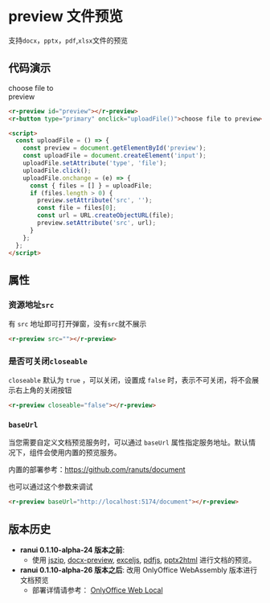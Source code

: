 # preview 文件预览

支持`docx`，`pptx`，`pdf`,`xlsx`文件的预览

## 代码演示

<div style="width: 100px; margin-top:10px">
    <r-preview id="fhdjskafk"></r-preview>
    <r-button type="primary" onclick="uploadFile('fhdjskafk')">choose file to preview</r-button>
</div>

```html
<r-preview id="preview"></r-preview>
<r-button type="primary" onclick="uploadFile()">choose file to preview</r-button>

<script>
  const uploadFile = () => {
    const preview = document.getElementById('preview');
    const uploadFile = document.createElement('input');
    uploadFile.setAttribute('type', 'file');
    uploadFile.click();
    uploadFile.onchange = (e) => {
      const { files = [] } = uploadFile;
      if (files.length > 0) {
        preview.setAttribute('src', '');
        const file = files[0];
        const url = URL.createObjectURL(file);
        preview.setAttribute('src', url);
      }
    };
  };
</script>
```

## 属性

### 资源地址`src`

有 `src` 地址即可打开弹窗，没有`src`就不展示

```html
<r-preview src=""></r-preview>
```

### 是否可关闭`closeable`

`closeable` 默认为 `true` ，可以关闭，设置成 `false` 时，表示不可关闭，将不会展示右上角的关闭按钮

```html
<r-preview closeable="false"></r-preview>
```

### `baseUrl`

当您需要自定义文档预览服务时，可以通过 `baseUrl` 属性指定服务地址。默认情况下，组件会使用内置的预览服务。

内置的部署参考：https://github.com/ranuts/document

也可以通过这个参数来调试

```html
<r-preview baseUrl="http://localhost:5174/document"></r-preview>
```

## 版本历史

- **ranui 0.1.10-alpha-24 版本之前**:
  - 使用 [jszip](https://github.com/Stuk/jszip), [docx-preview](https://github.com/VolodymyrBaydalka/docxjs), [exceljs](https://github.com/exceljs/exceljs), [pdfjs](https://github.com/mozilla/pdfjs-dist), [pptx2html](https://github.com/g21589/PPTX2HTML) 进行文档的预览。
- **ranui 0.1.10-alpha-26 版本之后**: 改用 OnlyOffice WebAssembly 版本进行文档预览
  - 部署详情请参考： [OnlyOffice Web Local](https://github.com/ranuts/document)
